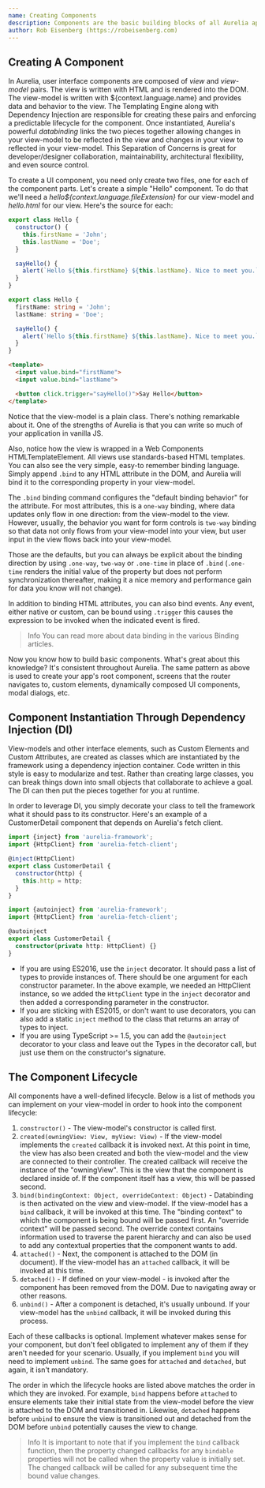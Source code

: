 ```yaml
---
name: Creating Components
description: Components are the basic building blocks of all Aurelia applications. In this article you'll learn how to build basic components using dependency injection and the component lifecycle.
author: Rob Eisenberg (https://robeisenberg.com)
---
```

## Creating A Component

In Aurelia, user interface components are composed of _view_ and _view-model_ pairs. The view is written with HTML and is rendered into the DOM. The view-model is written with ${context.language.name} and provides data and behavior to the view. The Templating Engine along with Dependency Injection are responsible for creating these pairs and enforcing a predictable lifecycle for the component. Once instantiated, Aurelia's powerful _databinding_ links the two pieces together allowing changes in your view-model to be reflected in the view and changes in your view to reflected in your view-model. This Separation of Concerns is great for developer/designer collaboration, maintainability, architectural flexibility, and even source control.

To create a UI component, you need only create two files, one for each of the component parts. Let's create a simple "Hello" component. To do that we'll need a _hello${context.language.fileExtension}_ for our view-model and _hello.html_ for our view. Here's the source for each:

```JavaScript hello.js
export class Hello {
  constructor() {
    this.firstName = 'John';
    this.lastName = 'Doe';
  }

  sayHello() {
    alert(`Hello ${this.firstName} ${this.lastName}. Nice to meet you.`);
  }
}
```
```TypeScript hello.ts [variant]
export class Hello {
  firstName: string = 'John';
  lastName: string = 'Doe';

  sayHello() {
    alert(`Hello ${this.firstName} ${this.lastName}. Nice to meet you.`);
  }
}
```

```HTML hello.html
<template>
  <input value.bind="firstName">
  <input value.bind="lastName">

  <button click.trigger="sayHello()">Say Hello</button>
</template>
```

Notice that the view-model is a plain class. There's nothing remarkable about it. One of the strengths of Aurelia is that you can write so much of your application in vanilla JS.

Also, notice how the view is wrapped in a Web Components HTMLTemplateElement. All views use standards-based HTML templates. You can also see the very simple, easy-to remember binding language. Simply append `.bind` to any HTML attribute in the DOM, and Aurelia will bind it to the corresponding property in your view-model.

The `.bind` binding command configures the "default binding behavior" for the attribute. For most attributes, this is a `one-way` binding, where data updates only flow in one direction: from the view-model to the view. However, usually, the behavior you want for form controls is `two-way` binding so that data not only flows from your view-model into your view, but user input in the view flows back into your view-model.

Those are the defaults, but you can always be explicit about the binding direction by using `.one-way`, `two-way` or `.one-time` in place of `.bind` (`.one-time` renders the initial value of the property but does not perform synchronization thereafter, making it a nice memory and performance gain for data you know will not change).

In addition to binding HTML attributes, you can also bind events. Any event, either native or custom, can be bound using `.trigger` this causes the expression to be invoked when the indicated event is fired.

> Info
> You can read more about data binding in the various Binding articles.

Now you know how to build basic components. What's great about this knowledge? It's consistent throughout Aurelia. The same pattern as above is used to create your app's root component, screens that the router navigates to, custom elements, dynamically composed UI components, modal dialogs, etc.

## Component Instantiation Through Dependency Injection (DI)

View-models and other interface elements, such as Custom Elements and Custom Attributes, are created as classes which are instantiated by the framework using a dependency injection container. Code written in this style is easy to modularize and test. Rather than creating large classes, you can break things down into small objects that collaborate to achieve a goal. The DI can then put the pieces together for you at runtime.

In order to leverage DI, you simply decorate your class to tell the framework what it should pass to its constructor. Here's an example of a CustomerDetail component that depends on Aurelia's fetch client.

```JavaScript customer-detail.js
import {inject} from 'aurelia-framework';
import {HttpClient} from 'aurelia-fetch-client';

@inject(HttpClient)
export class CustomerDetail {
  constructor(http) {
    this.http = http;
  }
}
```
```TypeScript customer-detail.ts [variant]
import {autoinject} from 'aurelia-framework';
import {HttpClient} from 'aurelia-fetch-client';

@autoinject
export class CustomerDetail {
  constructor(private http: HttpClient) {}
}
```

* If you are using ES2016, use the `inject` decorator. It should pass a list of types to provide instances of. There should be one argument for each constructor parameter. In the above example, we needed an HttpClient instance, so we added the `HttpClient` type in the `inject` decorator and then added a corresponding parameter in the constructor.
* If you are sticking with ES2015, or don't want to use decorators, you can also add a static `inject` method to the class that returns an array of types to inject.
* If you are using TypeScript >= 1.5, you can add the `@autoinject` decorator to your class and leave out the Types in the decorator call, but just use them on the constructor's signature.

## The Component Lifecycle

All components have a well-defined lifecycle. Below is a list of methods you can implement on your view-model in order to hook into the component lifecycle:

1. `constructor()` - The view-model's constructor is called first.
2. `created(owningView: View, myView: View)` - If the view-model implements the `created` callback it is invoked next. At this point in time, the view has also been created and both the view-model and the view are connected to their controller. The created callback will receive the instance of the "owningView". This is the view that the component is declared inside of. If the component itself has a view, this will be passed second.
3. `bind(bindingContext: Object, overrideContext: Object)` - Databinding is then activated on the view and view-model. If the view-model has a `bind` callback, it will be invoked at this time. The "binding context" to which the component is being bound will be passed first. An "override context" will be passed second. The override context contains information used to traverse the parent hierarchy and can also be used to add any contextual properties that the component wants to add.
4. `attached()` - Next, the component is attached to the DOM (in document). If the view-model has an `attached` callback, it will be invoked at this time.
5. `detached()` - If defined on your view-model - is invoked after the component has been removed from the DOM. Due to navigating away or other reasons.
6. `unbind()` - After a component is detached, it's usually unbound. If your view-model has the `unbind` callback, it will be invoked during this process.

Each of these callbacks is optional. Implement whatever makes sense for your component, but don't feel obligated to implement any of them if they aren't needed for your scenario. Usually, if you implement `bind` you will need to implement `unbind`. The same goes for `attached` and `detached`, but again, it isn't mandatory.

The order in which the lifecycle hooks are listed above matches the order in which they are invoked. For example, `bind` happens before `attached` to ensure elements take their initial state from the view-model before the view is attached to the DOM and transitioned in. Likewise, `detached` happens before `unbind` to ensure the view is transitioned out and detached from the DOM before `unbind` potentially causes the view to change.

> Info
> It is important to note that if you implement the `bind` callback function, then the property changed callbacks for any `bindable` properties will not be called when the property value is initially set. The changed callback will be called for any subsequent time the bound value changes.
